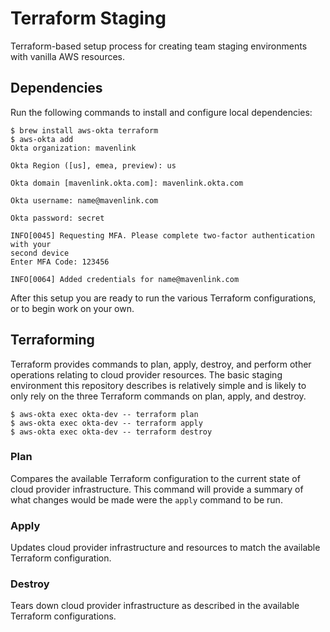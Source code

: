 # Terraform Staging

Terraform-based setup process for creating team staging environments with
vanilla AWS resources.

## Dependencies

Run the following commands to install and configure local dependencies:

```
$ brew install aws-okta terraform
$ aws-okta add
Okta organization: mavenlink

Okta Region ([us], emea, preview): us

Okta domain [mavenlink.okta.com]: mavenlink.okta.com

Okta username: name@mavenlink.com

Okta password: secret

INFO[0045] Requesting MFA. Please complete two-factor authentication with your
second device
Enter MFA Code: 123456

INFO[0064] Added credentials for name@mavenlink.com
```

After this setup you are ready to run the various Terraform configurations, or
to begin work on your own.

## Terraforming

Terraform provides commands to plan, apply, destroy, and perform other
operations relating to cloud provider resources. The basic staging environment
this repository describes is relatively simple and is likely to only rely on
the three Terraform commands on plan, apply, and destroy.

```
$ aws-okta exec okta-dev -- terraform plan
$ aws-okta exec okta-dev -- terraform apply
$ aws-okta exec okta-dev -- terraform destroy
```

### Plan

Compares the available Terraform configuration to the current state of cloud
provider infrastructure. This command will provide a summary of what changes
would be made were the `apply` command to be run.

### Apply

Updates cloud provider infrastructure and resources to match the available
Terraform configuration.

### Destroy

Tears down cloud provider infrastructure as described in the available
Terraform configurations.

